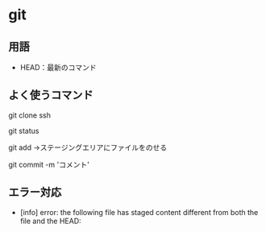 # git
## 用語
- HEAD：最新のコマンド

## よく使うコマンド
git clone ssh

git status

git add
→ステージングエリアにファイルをのせる

git commit -m 'コメント'


## エラー対応
- [info] error: the following file has staged content different from both the
file and the HEAD:

